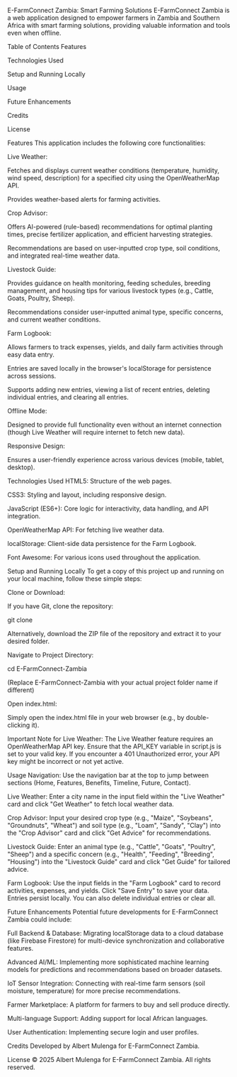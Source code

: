 E-FarmConnect Zambia: Smart Farming Solutions
E-FarmConnect Zambia is a web application designed to empower farmers in Zambia and Southern Africa with smart farming solutions, providing valuable information and tools even when offline.

Table of Contents
Features

Technologies Used

Setup and Running Locally

Usage

Future Enhancements

Credits

License

Features
This application includes the following core functionalities:

Live Weather:

Fetches and displays current weather conditions (temperature, humidity, wind speed, description) for a specified city using the OpenWeatherMap API.

Provides weather-based alerts for farming activities.

Crop Advisor:

Offers AI-powered (rule-based) recommendations for optimal planting times, precise fertilizer application, and efficient harvesting strategies.

Recommendations are based on user-inputted crop type, soil conditions, and integrated real-time weather data.

Livestock Guide:

Provides guidance on health monitoring, feeding schedules, breeding management, and housing tips for various livestock types (e.g., Cattle, Goats, Poultry, Sheep).

Recommendations consider user-inputted animal type, specific concerns, and current weather conditions.

Farm Logbook:

Allows farmers to track expenses, yields, and daily farm activities through easy data entry.

Entries are saved locally in the browser's localStorage for persistence across sessions.

Supports adding new entries, viewing a list of recent entries, deleting individual entries, and clearing all entries.

Offline Mode:

Designed to provide full functionality even without an internet connection (though Live Weather will require internet to fetch new data).

Responsive Design:

Ensures a user-friendly experience across various devices (mobile, tablet, desktop).

Technologies Used
HTML5: Structure of the web pages.

CSS3: Styling and layout, including responsive design.

JavaScript (ES6+): Core logic for interactivity, data handling, and API integration.

OpenWeatherMap API: For fetching live weather data.

localStorage: Client-side data persistence for the Farm Logbook.

Font Awesome: For various icons used throughout the application.

Setup and Running Locally
To get a copy of this project up and running on your local machine, follow these simple steps:

Clone or Download:

If you have Git, clone the repository:

git clone <repository-url>

Alternatively, download the ZIP file of the repository and extract it to your desired folder.

Navigate to Project Directory:

cd E-FarmConnect-Zambia

(Replace E-FarmConnect-Zambia with your actual project folder name if different)

Open index.html:

Simply open the index.html file in your web browser (e.g., by double-clicking it).

Important Note for Live Weather:
The Live Weather feature requires an OpenWeatherMap API key. Ensure that the API_KEY variable in script.js is set to your valid key. If you encounter a 401 Unauthorized error, your API key might be incorrect or not yet active.

Usage
Navigation: Use the navigation bar at the top to jump between sections (Home, Features, Benefits, Timeline, Future, Contact).

Live Weather: Enter a city name in the input field within the "Live Weather" card and click "Get Weather" to fetch local weather data.

Crop Advisor: Input your desired crop type (e.g., "Maize", "Soybeans", "Groundnuts", "Wheat") and soil type (e.g., "Loam", "Sandy", "Clay") into the "Crop Advisor" card and click "Get Advice" for recommendations.

Livestock Guide: Enter an animal type (e.g., "Cattle", "Goats", "Poultry", "Sheep") and a specific concern (e.g., "Health", "Feeding", "Breeding", "Housing") into the "Livestock Guide" card and click "Get Guide" for tailored advice.

Farm Logbook: Use the input fields in the "Farm Logbook" card to record activities, expenses, and yields. Click "Save Entry" to save your data. Entries persist locally. You can also delete individual entries or clear all.

Future Enhancements
Potential future developments for E-FarmConnect Zambia could include:

Full Backend & Database: Migrating localStorage data to a cloud database (like Firebase Firestore) for multi-device synchronization and collaborative features.

Advanced AI/ML: Implementing more sophisticated machine learning models for predictions and recommendations based on broader datasets.

IoT Sensor Integration: Connecting with real-time farm sensors (soil moisture, temperature) for more precise recommendations.

Farmer Marketplace: A platform for farmers to buy and sell produce directly.

Multi-language Support: Adding support for local African languages.

User Authentication: Implementing secure login and user profiles.

Credits
Developed by Albert Mulenga for E-FarmConnect Zambia.

License
© 2025 Albert Mulenga for E-FarmConnect Zambia. All rights reserved.
